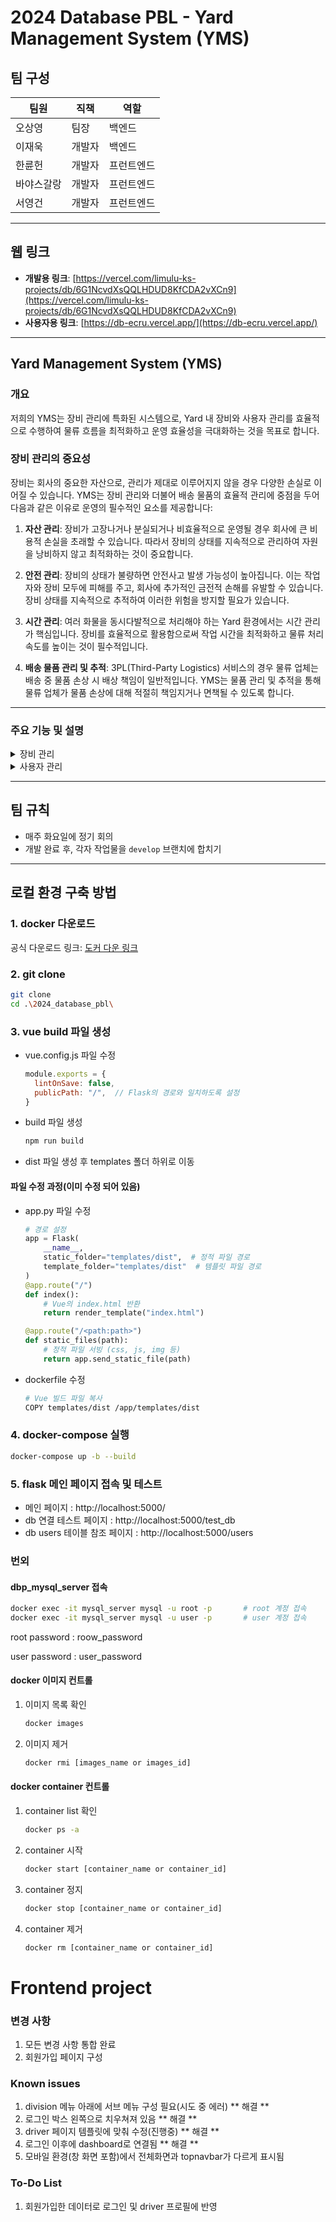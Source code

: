 # 2024 Database PBL - Yard Management System (YMS)

## 팀 구성

| 팀원       | 직책   | 역할       |
| ---------- | ------ | ---------- |
| 오상영     | 팀장   | 백엔드     |
| 이재욱     | 개발자 | 백엔드     |
| 한륜헌     | 개발자 | 프런트엔드 |
| 바야스갈랑 | 개발자 | 프런트엔드 |
| 서영건     | 개발자 | 프런트엔드 |

---

## 웹 링크

- **개발용 링크**: [https://vercel.com/limulu-ks-projects/db/6G1NcvdXsQQLHDUD8KfCDA2vXCn9](https://vercel.com/limulu-ks-projects/db/6G1NcvdXsQQLHDUD8KfCDA2vXCn9)
- **사용자용 링크**: [https://db-ecru.vercel.app/](https://db-ecru.vercel.app/)

---

## Yard Management System (YMS)

### 개요
저희의 YMS는 장비 관리에 특화된 시스템으로, Yard 내 장비와 사용자 관리를 효율적으로 수행하여 물류 흐름을 최적화하고 운영 효율성을 극대화하는 것을 목표로 합니다.

### 장비 관리의 중요성

장비는 회사의 중요한 자산으로, 관리가 제대로 이루어지지 않을 경우 다양한 손실로 이어질 수 있습니다. YMS는 장비 관리와 더불어 배송 물품의 효율적 관리에 중점을 두어 다음과 같은 이유로 운영의 필수적인 요소를 제공합니다:

1. **자산 관리**: 장비가 고장나거나 분실되거나 비효율적으로 운영될 경우 회사에 큰 비용적 손실을 초래할 수 있습니다. 따라서 장비의 상태를 지속적으로 관리하여 자원을 낭비하지 않고 최적화하는 것이 중요합니다.

2. **안전 관리**: 장비의 상태가 불량하면 안전사고 발생 가능성이 높아집니다. 이는 작업자와 장비 모두에 피해를 주고, 회사에 추가적인 금전적 손해를 유발할 수 있습니다. 장비 상태를 지속적으로 추적하여 이러한 위험을 방지할 필요가 있습니다.

3. **시간 관리**: 여러 화물을 동시다발적으로 처리해야 하는 Yard 환경에서는 시간 관리가 핵심입니다. 장비를 효율적으로 활용함으로써 작업 시간을 최적화하고 물류 처리 속도를 높이는 것이 필수적입니다.

4. **배송 물품 관리 및 추적**: 3PL(Third-Party Logistics) 서비스의 경우 물류 업체는 배송 중 물품 손상 시 배상 책임이 일반적입니다. YMS는 물품 관리 및 추적을 통해 물류 업체가 물품 손상에 대해 적절히 책임지거나 면책될 수 있도록 합니다.

---

### 주요 기능 및 설명

<details>
    <summary>장비 관리</summary>
    <h4>장비 관리</h4>
    <ol>
        <li><b>Yard 내 장비 이동</b>
            <ul>
                <li><b>설명</b>: Yard 내부에서 장비를 자유롭게 이동 가능하며, 드래그&드롭을 통해 직관적으로 조작할 수 있습니다.</li>
                <li><b>이유</b>: Yard 내 장비 위치는 물류 효율성에 중요한 영향을 미치며, 신속한 장비 이동을 통해 공간을 최적화하고 물류 흐름을 개선할 수 있습니다.</li>
            </ul>
        </li>
        <li><b>장비 연결 및 스케줄 할당</b>
            <ul>
                <li><b>설명</b>: 장비 연결(Truck, Truck + Chassis, Truck + Chassis + Container, Truck + Trailer)과 스케줄 할당(준비된 장비, 드라이버, 도착 장소, 출발 시간, 예정 도착 시간)을 지원합니다.</li>
                <li><b>이유</b>: 다양한 장비 조합에 유연하게 대응하며, 자원 배분 최적화와 불필요한 대기 시간 감소에 기여합니다.</li>
            </ul>
        </li>
        <li><b>로그 추적</b>
            <ul>
                <li><b>설명</b>: 장비 이동 내역을 기록하여 추적할 수 있습니다.</li>
                <li><b>이유</b>: 운영 투명성을 높이고 문제 발생 시 신속한 원인 파악과 안전성 강화를 위해 필수적입니다.</li>
            </ul>
        </li>
        <li><b>장비 증감 관리</b>
            <ul>
                <li><b>설명</b>: 장비를 추가하고 위치를 할당하는 기능을 지원합니다.</li>
                <li><b>이유</b>: 수요 변화와 사업 확장에 유연하게 대처하여 운영 효율성을 높입니다.</li>
            </ul>
        </li>
        <li><b>장비 유지 보수 및 수리 기록 관리</b>
            <ul>
                <li><b>설명</b>: 장비의 유지 보수와 수리 내역을 기록하고, 정기 점검 알림을 자동 제공하는 기능입니다.</li>
                <li><b>이유</b>: 장비 가동률을 극대화하고 장비 상태를 지속적으로 모니터링할 수 있습니다.</li>
            </ul>
        </li>
        <li><b>장비 활용도 분석</b>
            <ul>
                <li><b>설명</b>: 장비별 사용 빈도, 가동 시간, 비가동 시간을 분석하여 활용도를 평가합니다.</li>
                <li><b>이유</b>: 자원 효율적 배분을 위한 기초 자료로 활용됩니다.</li>
            </ul>
        </li>
        <li><b>장비 예약 시스템</b>
            <ul>
                <li><b>설명</b>: 장비 사용 일정을 사전 예약하여 필요한 시점에 장비를 확보할 수 있습니다.</li>
                <li><b>이유</b>: 작업 일정을 체계적으로 계획하여 장비 부족 상황을 방지하고 연속성 유지에 기여합니다.</li>
            </ul>
        </li>
        <li><b>장비 사고 및 문제 발생 기록</b>
            <ul>
                <li><b>설명</b>: 장비 관련 사고나 문제 발생 시 이를 기록하고 분석하여 위험 요소를 파악합니다.</li>
                <li><b>이유</b>: 운용의 안전성 강화와 리스크 관리를 위해 필수적입니다.</li>
            </ul>
        </li>
    </ol>
</details>
<details>
    <summary>사용자 관리</summary>
    <h4>사용자 관리</h4>
    <ol>
        <li><b>매니저 로그인 기능</b>
            <ul>
                <li><b>설명</b>: 매니저는 전체 장비와 자원의 흐름을 관리하며, 각 거점의 자원 배치와 스케줄을 조율할 수 있습니다.</li>
                <li><b>이유</b>: 매니저가 자원 배분과 흐름을 총괄함으로써 YMS 전체의 효율성을 높입니다.</li>
            </ul>
        </li>
        <li><b>드라이버 로그인 기능</b>
            <ul>
                <li><b>설명</b>: 드라이버가 자신의 스케줄을 확인하고 도착/출발 정보를 등록할 수 있습니다.</li>
                <li><b>이유</b>: 드라이버의 원활한 업무 수행과 정보 전달 정확성 증대를 위해 필수적입니다.</li>
            </ul>
        </li>
        <li><b>계정 추가 기능</b>
            <ul>
                <li><b>설명</b>: 개인 드라이버도 YMS 계정 생성할 수 있습니다.</li>
                <li><b>이유</b>: 회사 소속이 아닌 드라이버도 시스템에 등록할 수 있어야 하기 때문입니다.</li>
            </ul>
        </li>
    </ol>
</details>



---

## 팀 규칙

- 매주 화요일에 정기 회의
- 개발 완료 후, 각자 작업물을 `develop` 브랜치에 합치기

---

## 로컬 환경 구축 방법

### 1. docker 다운로드

공식 다운로드 링크: <a href="https://www.docker.com/products/docker-desktop/">도커 다운 링크</a>



### 2. git clone

```bash
git clone
cd .\2024_database_pbl\
```



### 3. vue build 파일 생성

- vue.config.js 파일 수정

  ```js
  module.exports = {
    lintOnSave: false,
    publicPath: "/",  // Flask의 경로와 일치하도록 설정
  }
  ```

- build 파일 생성

  ```bash
  npm run build
  ```

- dist 파일 생성 후 templates 폴더 하위로 이동

#### 파일 수정 과정(**이미 수정 되어 있음**)

- app.py 파일 수정

  ```python
  # 경로 설정
  app = Flask(
      __name__,
      static_folder="templates/dist",  # 정적 파일 경로
      template_folder="templates/dist"  # 템플릿 파일 경로
  )
  @app.route("/")
  def index():
      # Vue의 index.html 반환
      return render_template("index.html")
  
  @app.route("/<path:path>")
  def static_files(path):
      # 정적 파일 서빙 (css, js, img 등)
      return app.send_static_file(path)
  ```

- dockerfile 수정

  ```bash
  # Vue 빌드 파일 복사
  COPY templates/dist /app/templates/dist
  ```



### 4. docker-compose 실행

```bash
docker-compose up -b --build
```



### 5. flask 메인 페이지 접속 및 테스트

- 메인 페이지 : http://localhost:5000/
- db 연결 테스트 페이지 : http://localhost:5000/test_db
- db users 테이블 참조 페이지 : http://localhost:5000/users



### 번외

#### dbp_mysql_server 접속

```bash
docker exec -it mysql_server mysql -u root -p		# root 계정 접속
docker exec -it mysql_server mysql -u user -p		# user 계정 접속
```

root password : roow_password

user password : user_password



#### docker 이미지 컨트롤

1. 이미지 목록 확인

   ```bash
   docker images
   ```

2. 이미지 제거

   ```bash
   docker rmi [images_name or images_id]
   ```

   

#### docker container 컨트롤

1. container list 확인

   ```bash
   docker ps -a
   ```

2. container 시작

   ```bash
   docker start [container_name or container_id]
   ```

3. container 정지

   ```bash
   docker stop [container_name or container_id]
   ```

4. container 제거

   ```bash
   docker rm [container_name or container_id]
   ```

   









# Frontend project

### 변경 사항

1. 모든 변경 사항 통합 완료
2. 회원가입 페이지 구성

### Known issues

1. division 메뉴 아래에 서브 메뉴 구성 필요(시도 중 에러) ** 해결 **
2. 로그인 박스 왼쪽으로 치우쳐져 있음 ** 해결 **
3. driver 페이지 템플릿에 맞춰 수정(진행중) ** 해결 **
4. 로그인 이후에 dashboard로 연결됨 ** 해결 **
5. 모바일 환경(창 화면 포함)에서 전체화면과 topnavbar가 다르게 표시됨

### To-Do List

1. 회원가입한 데이터로 로그인 및 driver 프로필에 반영

